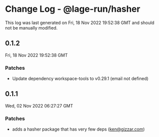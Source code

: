 # Change Log - @lage-run/hasher

This log was last generated on Fri, 18 Nov 2022 19:52:38 GMT and should not be manually modified.

<!-- Start content -->

## 0.1.2

Fri, 18 Nov 2022 19:52:38 GMT

### Patches

- Update dependency workspace-tools to v0.29.1 (email not defined)

## 0.1.1

Wed, 02 Nov 2022 06:27:27 GMT

### Patches

- adds a hasher package that has very few deps (ken@gizzar.com)
